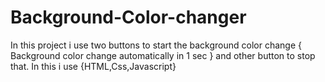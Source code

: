 # Background-Color-changer
In this project i use two buttons to start the background color change { Background color change automatically in 1 sec } and other button to stop that.
In this i use {HTML,Css,Javascript}
